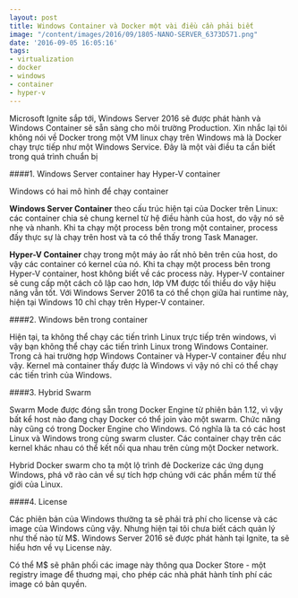 ```yaml
---
layout: post
title: Windows Container và Docker một vài điều cần phải biết
image: "/content/images/2016/09/1805-NANO-SERVER_6373D571.png"
date: '2016-09-05 16:05:16'
tags:
- virtualization
- docker
- windows
- container
- hyper-v
---
```


Microsoft Ignite sắp tới, Windows Server 2016 sẽ được phát hành và Windows Container sẽ sẵn sàng cho môi trường Production. Xin nhắc lại tôi không nói về Docker trong một VM linux chạy trên Windows mà là Docker chạy trực tiếp như một Windows Service. Đây là một vài điều ta cần biết trong quá trình chuẩn bị

####1. Windows Server container hay Hyper-V container

Windows có hai mô hình để chạy container

**Windows Server Container** theo cấu trúc hiện tại của Docker trên Linux: các container chia sẻ chung kernel từ hệ điều hành của host, do vậy nó sẽ nhẹ và nhanh. Khi ta chạy một process bên trong một container, process đấy thực sự là chạy trên host và ta có thể thấy trong Task Manager.

**Hyper-V Container** chạy trong một máy ảo rất nhỏ bên trên của host, do vậy các container có kernel của nó. Khi ta chạy một process bên trong Hyper-V container, host không biết về các process này. Hyper-V container sẽ cung cấp một cách cô lập cao hơn, lớp VM được tối thiểu do vậy hiệu năng vẫn tốt. 
Với Windows Server 2016 ta có thể chọn giữa hai runtime này, hiện tại Windows 10 chỉ chạy trên Hyper-V container.

####2. Windows bên trong container 

Hiện tại, ta không thể chạy các tiến trình Linux trực tiếp trên windows, vì vậy bạn không thể chạy các tiến trình Linux trong Windows Container. Trong cả hai trường hợp Windows Container và Hyper-V container đều như vậy. Kernel mà container thấy được là Windows vì vậy nó chỉ có thể chạy các tiến trình của Windows.

####3. Hybrid Swarm

Swarm Mode được đóng sẵn trong Docker Engine từ phiên bản 1.12, vì vậy bất kể host nào đang chạy Docker có thể join vào một swarm. Chức năng này cũng có trong Docker Engine cho Windows. Có nghĩa là ta có các host Linux và Windows trong cùng swarm cluster. Các container chạy trên các kernel khác nhau có thể kết nối qua nhau trên cùng một Docker network.

Hybrid Docker swarm cho ta một lộ trình đẻ Dockerize các ứng dụng Windows, phá vỡ rào cản về sự tích hợp chúng với các phần mềm từ thế giới của Linux.

####4. License 

Các phiên bản của Windows thường ta sẽ phải trả phí cho license và các image của Windows cũng vậy. Nhưng hiện tại tôi chưa biết cách quản lý như thế nào từ M$. Windows Server 2016 sẽ được phát hành tại Ignite, ta sẽ hiểu hơn về vụ License này.

Có thể M$ sẽ phân phối các image này thông qua Docker Store - một registry image để thuơng mại, cho phép các nhà phát hành tính phí các image có bản quyền. 
